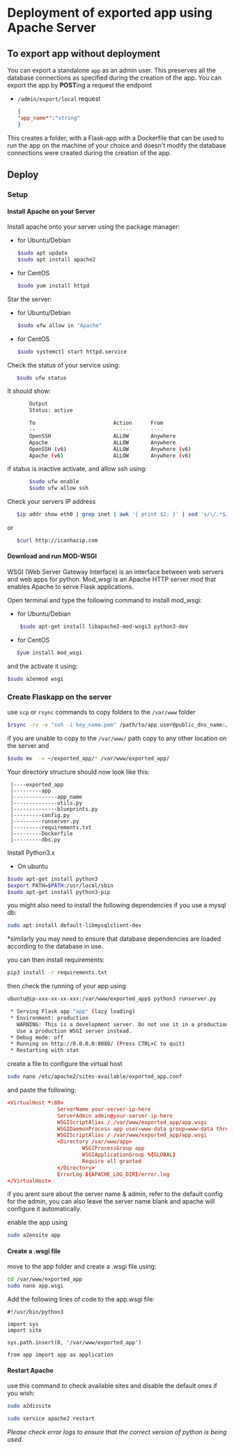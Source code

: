 # Deployment of exported app using Apache Server

## To export app without deployment

You can export a standalone `app` as an admin user. This preserves all the
database connections as specified during the creation of the app. You can
export the app by **POST**ing a request the endpoint

- `/admin/export/local`
    request

    ```json
    {
    "app_name*":"string"
    }
    ```

This creates a folder, with a Flask-app with a Dockerfile that can be used to
run the app on the machine of your choice and doesn't modify the database
connections were created during the creation of the app.

## Deploy

### Setup

#### Install Apache on your Server

Install apache onto your server using the package manager:

- for Ubuntu/Debian

    ```bash
    $sudo apt update
    $sudo apt install apache2
    ```

- for CentOS

    ```bash
    $sudo yum install httpd
    ```

Star the server:

- for Ubuntu/Debian

    ```bash
    $sudo ufw allow in "Apache"
    ```

- for CentOS

    ```bash
    $sudo systemctl start httpd.service
    ```

Check the status of your service using:

 ```bash
    $sudo ufw status
 ```

It should show:

 ```bash
        Output
        Status: active

        To                         Action      From
        --                         ------      ----
        OpenSSH                    ALLOW       Anywhere
        Apache                     ALLOW       Anywhere
        OpenSSH (v6)               ALLOW       Anywhere (v6)
        Apache (v6)                ALLOW       Anywhere (v6)
 ```

if status is inactive activate, and allow ssh using:

 ```bash
        $sudo ufw enable
        $sudo ufw allow ssh
 ```

Check your servers IP address

 ```bash
    $ip addr show eth0 | grep inet | awk '{ print $2; }' | sed 's/\/.*$//'
 ```

or

 ```bash
    $curl http://icanhazip.com
 ```

#### Download and run MOD-WSGI

WSGI (Web Server Gateway Interface) is an interface between web servers and web
apps for python. Mod_wsgi is an Apache HTTP server mod that enables Apache to
serve Flask applications.

Open terminal and type the following command to install mod_wsgi:

- for Ubuntu/Debian

```bash
    $sudo apt-get install libapache2-mod-wsgi3 python3-dev
```

- for CentOS

```bash
   $yum install mod_wsgi
```

and the activate it using:

```bash
$sudo a2enmod wsgi
```

### Create Flaskapp on the server

use `scp` or `rsync` commands to copy folders to the ` /var/www ` folder

```bash
$rsync -rv -e "ssh -i key_name.pem" /path/to/app user@public_dns_name:/var/www
```

if you are unable to copy to the `/var/www/` path copy to any other location on
the server and

```bash
$sudo mv  -v ~/exported_app/* /var/www/exported_app/
```

Your directory structure should now look like this:

```none
 |----exported_app
 |---------app
 |--------------app_name
 |--------------utils.py
 |--------------blueprints.py
 |---------config.py
 |---------runserver.py
 |---------requirements.txt
 |---------Dockerfile
 |---------dbs.py
```

Install Python3.x

- On ubuntu

```bash
$sudo apt-get install python3
$export PATH=$PATH:/usr/local/sbin
$sudo apt-get install python3-pip
```

you might also need to install the following dependencies if you use a mysql db:

```bash
sudo apt install default-libmysqlclient-dev
```

*similarly you may need to ensure that database dependencies are loaded
according to the database in use.

you can then install requirements:

```bash
pip3 install -r requirements.txt
```

then check the running of your app using

```bash
ubuntu@ip-xxx-xx-xx-xxx:/var/www/exported_app$ python3 runserver.py

 * Serving Flask app "app" (lazy loading)
 * Environment: production
   WARNING: This is a development server. Do not use it in a production deployment.
   Use a production WSGI server instead.
 * Debug mode: off
 * Running on http://0.0.0.0:8080/ (Press CTRL+C to quit)
 * Restarting with stat
```

create a file to configure the virtual host

```bash
sudo nano /etc/apache2/sites-available/exported_app.conf
```

and paste the following:

```conf
<VirtualHost *:80>
                ServerName your-server-ip-here
                ServerAdmin admin@your-server-ip-here
                WSGIScriptAlias / /var/www/exported_app/app.wsgi
                WSGIDaemonProcess app user=www-data group=www-data threads=5 python-home=/var/www/exported_app/venv
                WSGIScriptAlias / /var/www/exported_app/app.wsgi
                <Directory /var/www/app>
                        WSGIProcessGroup app
                        WSGIApplicationGroup %{GLOBAL}
                        Require all granted
                </Directory>
                ErrorLog ${APACHE_LOG_DIR}/error.log
</VirtualHost>
```

if you arent sure about the server name & admin, refer to the default config
for the admin, you can also leave the server name blank and apache will
configure it automatically.

enable the app using

```bash
sudo a2ensite app
```

#### Create a .wsgi file

move to the app folder and create a .wsgi file using:

```bash
cd /var/www/exported_app
sudo nano app.wsgi
```

Add the following lines of code to the app.wsgi file:

```wsgi
#!/usr/bin/python3

import sys
import site

sys.path.insert(0, '/var/www/exported_app')

from app import app as application

```

#### Restart Apache

use this command to check available sites and disable the default ones if
you wish:

```bash
sudo a2dissite
```

```bash
sudo service apache2 restart
```

*Please check error logs to ensure that the correct version of python is being
used.*
